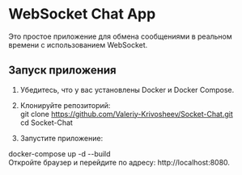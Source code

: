# WebSocket Chat App

Это простое приложение для обмена сообщениями в реальном времени с использованием WebSocket.

## Запуск приложения

1. Убедитесь, что у вас установлены Docker и Docker Compose.
2. Клонируйте репозиторий:  
   git clone https://github.com/Valeriy-Krivosheev/Socket-Chat.git  
   cd Socket-Chat  

3. Запустите приложение:

docker-compose up -d --build  
Откройте браузер и перейдите по адресу: http://localhost:8080.
